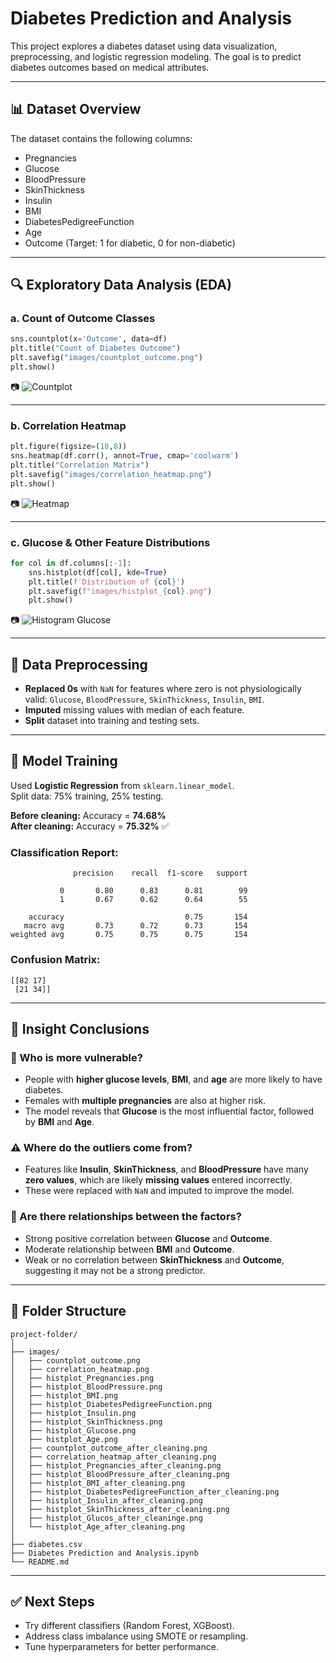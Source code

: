 # Diabetes Prediction and Analysis

This project explores a diabetes dataset using data visualization, preprocessing, and logistic regression modeling. The goal is to predict diabetes outcomes based on medical attributes.

---

## 📊 Dataset Overview

The dataset contains the following columns:

- Pregnancies
- Glucose
- BloodPressure
- SkinThickness
- Insulin
- BMI
- DiabetesPedigreeFunction
- Age
- Outcome (Target: 1 for diabetic, 0 for non-diabetic)

---

## 🔍 Exploratory Data Analysis (EDA)

### a. Count of Outcome Classes

```python
sns.countplot(x='Outcome', data=df)
plt.title("Count of Diabetes Outcome")
plt.savefig("images/countplot_outcome.png")
plt.show()
```

📷 ![Countplot](images/countplot_outcome.png)

---

### b. Correlation Heatmap

```python
plt.figure(figsize=(10,8))
sns.heatmap(df.corr(), annot=True, cmap='coolwarm')
plt.title("Correlation Matrix")
plt.savefig("images/correlation_heatmap.png")
plt.show()
```

📷 ![Heatmap](images/correlation_heatmap.png)

---

### c. Glucose & Other Feature Distributions

```python
for col in df.columns[:-1]:
    sns.histplot(df[col], kde=True)
    plt.title(f'Distribution of {col}')
    plt.savefig(f"images/histplot_{col}.png")
    plt.show()
```

📷 ![Histogram Glucose](images/histplot_Glucose.png)

---

## 🧹 Data Preprocessing

- **Replaced 0s** with `NaN` for features where zero is not physiologically valid: `Glucose`, `BloodPressure`, `SkinThickness`, `Insulin`, `BMI`.
- **Imputed** missing values with median of each feature.
- **Split** dataset into training and testing sets.

---

## 🤖 Model Training

Used **Logistic Regression** from `sklearn.linear_model`.  
Split data: 75% training, 25% testing.

**Before cleaning:** Accuracy = **74.68%**  
**After cleaning:** Accuracy = **75.32%** ✅

### Classification Report:

```
              precision    recall  f1-score   support

           0       0.80      0.83      0.81        99
           1       0.67      0.62      0.64        55

    accuracy                           0.75       154
   macro avg       0.73      0.72      0.73       154
weighted avg       0.75      0.75      0.75       154
```

### Confusion Matrix:

```
[[82 17]
 [21 34]]
```

---

## 📌 Insight Conclusions

### 🧠 Who is more vulnerable?
- People with **higher glucose levels**, **BMI**, and **age** are more likely to have diabetes.
- Females with **multiple pregnancies** are also at higher risk.
- The model reveals that **Glucose** is the most influential factor, followed by **BMI** and **Age**.

### ⚠️ Where do the outliers come from?
- Features like **Insulin**, **SkinThickness**, and **BloodPressure** have many **zero values**, which are likely **missing values** entered incorrectly.
- These were replaced with `NaN` and imputed to improve the model.

### 🔗 Are there relationships between the factors?
- Strong positive correlation between **Glucose** and **Outcome**.
- Moderate relationship between **BMI** and **Outcome**.
- Weak or no correlation between **SkinThickness** and **Outcome**, suggesting it may not be a strong predictor.

---

## 📁 Folder Structure

```
project-folder/
│
├── images/
│   ├── countplot_outcome.png
│   ├── correlation_heatmap.png
│   ├── histplot_Pregnancies.png
│   ├── histplot_BloodPressure.png
│   ├── histplot_BMI.png
│   ├── histplot_DiabetesPedigreeFunction.png
│   ├── histplot_Insulin.png
│   ├── histplot_SkinThickness.png
│   ├── histplot_Glucose.png
│   ├── histplot_Age.png
│   ├── countplot_outcome_after_cleaning.png
│   ├── correlation_heatmap_after_cleaning.png
│   ├── histplot_Pregnancies_after_cleaning.png
│   ├── histplot_BloodPressure_after_cleaning.png
│   ├── histplot_BMI_after_cleaning.png
│   ├── histplot_DiabetesPedigreeFunction_after_cleaning.png
│   ├── histplot_Insulin_after_cleaning.png
│   ├── histplot_SkinThickness_after_cleaning.png
│   ├── histplot_Glucos_after_cleaninge.png
│   └── histplot_Age_after_cleaning.png
│
├── diabetes.csv
├── Diabetes Prediction and Analysis.ipynb
└── README.md
```

---

## ✅ Next Steps

- Try different classifiers (Random Forest, XGBoost).
- Address class imbalance using SMOTE or resampling.
- Tune hyperparameters for better performance.
